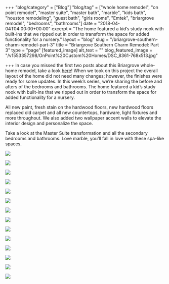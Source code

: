 +++
"blog/category" = ["Blog"]
"blog/tag" = ["whole home remodel", "on point remodel", "master suite", "master bath", "marble", "kids bath", "houston remodeling", "guest bath", "girls rooms", "Emtek", "briargrove remodel", "bedrooms", "bathrooms"]
date = "2018-04-04T04:00:00+00:00"
excerpt = "The home featured a kid’s study nook with built-ins that we ripped out in order to transform the space for added functionality for a nursery."
layout = "blog"
slug = "/briargrove-southern-charm-remodel-part-3"
title = "Briargrove Southern Charm Remodel: Part 3"
type = "page"
[featured_image]
alt_text = ""
blog_featured_image = "/v1553357298/OnPoint%20Custom%20Homes/DSC_8361-768x513.jpg"

+++
In case you missed the first two posts about this Briargrove whole-home remodel, take a look [here](https://onpointcustomhomes.com/blog/)! When we took on this project the overall layout of the home did not need many changes; however, the finishes were ready for some updates. In this week’s series, we’re sharing the before and afters of the bedrooms and bathrooms. The home featured a kid’s study nook with built-ins that we ripped out in order to transform the space for added functionality for a nursery.

All new paint, fresh stain on the hardwood floors, new hardwood floors replaced old carpet and all new countertops, hardware, light fixtures and more throughout. We also added two wallpaper accent walls to elevate the interior design and personalize the space.

Take a look at the Master Suite transformation and all the secondary bedrooms and bathrooms. Love marble, you’ll fall in love with these spa-like spaces.

![](https://res.cloudinary.com/onpointcustomhomes/image/upload/v1553284706/OnPoint%20Custom%20Homes/7.jpg)

![](https://res.cloudinary.com/onpointcustomhomes/image/upload/v1553357298/OnPoint%20Custom%20Homes/DSC_8361-768x513.jpg)

![](https://res.cloudinary.com/onpointcustomhomes/image/upload/v1553357380/OnPoint%20Custom%20Homes/DSC_8308.jpg)

![](https://res.cloudinary.com/onpointcustomhomes/image/upload/v1553357393/OnPoint%20Custom%20Homes/DSC_8315-1.jpg)

![](https://res.cloudinary.com/onpointcustomhomes/image/upload/v1553357411/OnPoint%20Custom%20Homes/12.jpg)

![](https://res.cloudinary.com/onpointcustomhomes/image/upload/v1553357423/OnPoint%20Custom%20Homes/DSC_8323-768x513.jpg)

![](https://res.cloudinary.com/onpointcustomhomes/image/upload/v1553357436/OnPoint%20Custom%20Homes/11.jpg)

![](https://res.cloudinary.com/onpointcustomhomes/image/upload/v1553357452/OnPoint%20Custom%20Homes/8.jpg)

![](https://res.cloudinary.com/onpointcustomhomes/image/upload/v1553357463/OnPoint%20Custom%20Homes/9.jpg)

![](https://res.cloudinary.com/onpointcustomhomes/image/upload/v1553357479/OnPoint%20Custom%20Homes/DSC_8370-1.jpg)

![](https://res.cloudinary.com/onpointcustomhomes/image/upload/v1553357501/OnPoint%20Custom%20Homes/13.jpg)

![](https://res.cloudinary.com/onpointcustomhomes/image/upload/v1553357516/OnPoint%20Custom%20Homes/DSC_8431-1.jpg)

![](https://res.cloudinary.com/onpointcustomhomes/image/upload/v1553357530/OnPoint%20Custom%20Homes/10.jpg)

![](https://res.cloudinary.com/onpointcustomhomes/image/upload/v1553357544/OnPoint%20Custom%20Homes/14.jpg)